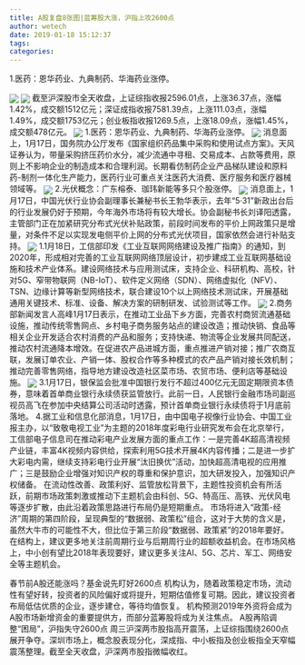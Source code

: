 ```yaml
---
title: A股复盘8张图|蓝筹股大涨，沪指上攻2600点
author: wetech
date: 2019-01-18 15:12:37
tags: 
categories: 
---
```

1.医药：恩华药业、九典制药、华海药业涨停。
<!-- more -->
<img align="center" border="0" src="https://imgcdn.yicai.com/uppics/images/2019/01/fc4478c1343ced9e3d88cbf14c5ff4b1.jpg" />
<img align="center" border="0" src="https://imgcdn.yicai.com/uppics/images/2019/01/02443910e57b489670f85c76622dc13d.jpg" />
截至沪深股市全天收盘，上证综指收报2596.01点，上涨36.37点，涨幅1.42%，成交额1512亿元；深证成指收报7581.39点，上涨111.03点，涨幅1.49%，成交额1753亿元；创业板指收报1269.5点，上涨18.09点，涨幅1.45%，成交额478亿元。
<img align="center" border="0" src="https://imgcdn.yicai.com/uppics/images/2019/01/92a9d1ab6cf4146a9f95597d00dee9be.jpg" />
1.医药：恩华药业、九典制药、华海药业涨停。
<img align="center" border="0" src="https://imgcdn.yicai.com/uppics/images/2019/01/7a4754dea7f5da74ab768693690b4e3e.jpg" />
消息面上，1月17日，国务院办公厅发布《国家组织药品集中采购和使用试点方案》。天风证券认为，带量采购挤压药价水分，减少流通中寻租、交易成本、占款等费用，原则上不影响企业的制造成本和合理利润。长期看仿制药企业产品梯队建设和原料药-制剂一体化生产能力，医药行业可重点关注医药大消费、医疗服务和医疗器械领域等。
<img align="center" border="0" src="https://imgcdn.yicai.com/uppics/images/2019/01/3de1168df91628f35c14e3cab6a5e12e.jpg" />
2.光伏概念：广东榕泰、珈玮新能等多只个股涨停。
<img align="center" border="0" src="https://imgcdn.yicai.com/uppics/images/2019/01/4a3731410729fda112226131ba3c123d.jpg" />
消息面上，1月17日，中国光伏行业协会副理事长兼秘书长王勃华表示，去年“5·31”新政出台后的行业发展仍好于预期，今年海外市场将有较大增长。协会副秘书长刘译阳透露，主管部门正在加紧研究分布式光伏补贴政策，前段时间发布的平价上网政策只是增量，对条件不足以实现发电侧平价上网的分布式光伏项目，国家依然会进行补贴支持。
<img align="center" border="0" src="https://imgcdn.yicai.com/uppics/images/2019/01/b4c99cdabe9cf3a4a7b74a202fe7b2f5.jpg" />
1.1月18日，工信部印发《工业互联网网络建设及推广指南》的通知，到2020年，形成相对完善的工业互联网网络顶层设计，初步建成工业互联网基础设施和技术产业体系。建设网络技术与应用测试床，支持企业、科研机构、高校，针对5G、窄带物联网（NB-IoT）、软件定义网络（SDN）、网络虚拟化（NFV）、TSN、边缘计算等新型网络技术，联合建设10个以上网络技术测试床，开展基础通用关键技术、标准、设备、解决方案的研制研发、试验测试等工作。
<img align="center" border="0" src="https://imgcdn.yicai.com/uppics/images/2019/01/1f64afe2ad5f14806930dbce01935f06.jpg" />
2.商务部新闻发言人高峰1月17日表示，在推动工业品下乡方面，完善农村商贸流通基础设施，推动传统零售网点、乡村电子商务服务站点的建设改造；推动快销、食品等相关企业开发适合农村消费的产品和服务；支持快递、物流等企业发展共同配送，推动农村流通降本增效。在促进农产品进城方面，重点推进产销对接；推广农商互联，发展订单农业、产销一体、股权合作等多种模式的农产品产销对接长效机制；推动完善零售网络，指导地方建设改造社区菜市场、农贸市场、便利店等基础设施。
<img align="center" border="0" src="https://imgcdn.yicai.com/uppics/images/2019/01/178a77a3a1f002e37512c99719a3cf62.jpg" />
3.1月17日，银保监会批准中国银行发行不超过400亿元无固定期限资本债券，意味着首单商业银行永续债获监管放行。此前一日，人民银行金融市场司副巡视员高飞在参加中央结算公司活动时透露，预计首单商业银行永续债将于1月底前落地。
4.据工业和信息化部消息，1月17日，由中国电子视像行业协会、中国工业报主办，以“致敬电视工业”为主题的2018年度彩电行业研究发布会在北京举行，工信部电子信息司在推动彩电产业发展方面的重点工作：一是完善4K超高清视频产业链，丰富4K视频内容供给，探索利用5G技术开展4K内容传播；二是进一步扩大彩电内需，继续支持彩电行业开展“汰旧换优”活动，加快超高清电视的应用推广；三是鼓励企业增强对知识产权的尊重和保护意识，加大研发投入，加强知识产权储备。
在流动性改善、政策利好、监管放松背景下，主题性投资机会有所活跃，前期市场政策刺激或推动下主题机会由科创、5G、特高压、高铁、光伏风电等逐步扩散，由此沿着政策思路进行布局仍是短期重点。
市场将进入“政策-经济”周期的第四阶段，呈现典型的“数据弱、政策松”组合，这对于大势的含义是，虽然大牛市的可能性不大，但比位于第三阶段“数据弱、政策紧”的2018年要好。在结构上，建议更多地关注前周期行业与后期周行业的超额收益机会。在市场风格上，中小创有望比2018年表现要好，建议更多关注AI、5G、芯片、军工、网络安全等主题机会。
 
 
春节前A股还能涨吗？基金说先盯好2600点
机构认为，随着政策稳定市场，流动性有望好转，投资者的风险偏好或将提升，短期估值修复可期。因此，建议投资者布局低估优质的企业，逐步建仓，等待均值恢复。
机构预测2019年外资将会成为A股市场新增资金的重要提供方，而部分蓝筹股将成为关注焦点。
A股再陷调整“困局”，沪指失守2600点
周三沪深两市股指高开震荡，上证综指围绕2600点展开争夺。深圳市场上，概念股表现分化，深成指、中小板指及创业板指全天窄幅震荡整理。截至全天收盘，沪深两市股指微幅收红。
